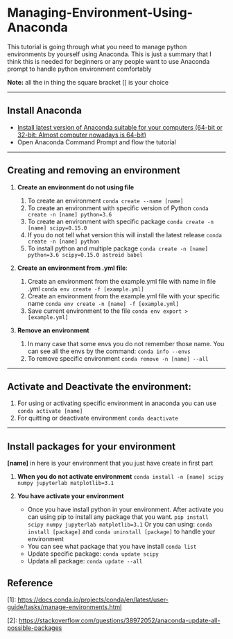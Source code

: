 # Managing-Environment-Using-Anaconda
This tutorial is going through what you need to manage python environments by yourself using Anaconda. This is just a summary that I think this is needed for beginners or any people want to use Anaconda prompt to handle python environment comfortably

**Note:** all the in thing the square bracket [] is your choice

---
## Install Anaconda
- [Install latest version of Anaconda suitable for your computers (64-bit or 32-bit: Almost computer nowadays is 64-bit)](https://www.anaconda.com/products/individual)
- Open Anaconda Command Prompt and flow the tutorial

---
## Creating and removing an environment

1. **Create an environment do not using file**
   1. To create an environment
    ``conda create --name [name]``
   2. To create an environment with specific version of Python
    ``conda create -n [name] python=3.6``
   3. To create an environment with specific package
    ``conda create -n [name] scipy=0.15.0``
    4. If you do not tell what version this will install the latest release
    ``conda create -n [name] python``
    5. To install python and multiple package
    ``conda create -n [name] python=3.6 scipy=0.15.0 astroid babel``

2. **Create an environment from .yml file**:
    1. Create an environment from the example.yml file with name in file .yml
    ``conda env create -f [example.yml]``
    1. Create an environment from the example.yml file with your specific name
    ``conda env create -n [name] -f [example.yml]``
    3. Save current environment to the file
    ``conda env export > [example.yml]``

3. **Remove an environment**
    1. In many case that some envs you do not remember those name. You can see all the envs by the command:
    ``conda info --envs``
    2. To remove specific environment
    ``conda remove -n [name] --all``

---
## Activate and Deactivate the environment:
1. For using or activating specific environment in anaconda you can use
    ``conda activate [name]``
2. For quitting or deactivate environment
    ``conda deactivate``

---

## Install packages for your environment

**\[name]** in here is your environment that you just have create in first part

1. **When you do not activate environment**
   ``conda install -n [name] scipy numpy jupyterlab matplotlib=3.1``

2. **You have activate your environment**
   - Once you have install python in your environment. After activate you can using pip to install any package that you want.
      ``pip install scipy numpy jupyterlab matplotlib=3.1``
      Or you can using:
        ``conda install [package]`` and ``conda uninstall [package]`` to handle your environment
    - You can see what package that you have install
      ``conda list``
    - Update specific package:
      ``conda update scipy ``
    - Updata all package:
      ``conda update --all``



## Reference
\[1]: https://docs.conda.io/projects/conda/en/latest/user-guide/tasks/manage-environments.html

\[2]: https://stackoverflow.com/questions/38972052/anaconda-update-all-possible-packages
